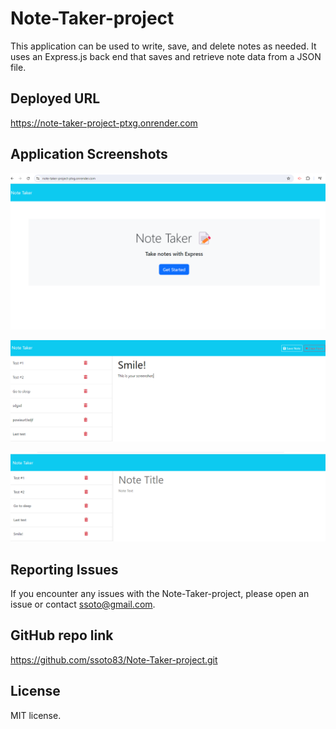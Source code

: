 # Note-Taker-project
This application can be used to write, save, and delete notes as needed. It uses an Express.js back end that saves and retrieve note data from a JSON file. 

## Deployed URL  
https://note-taker-project-ptxg.onrender.com

## Application Screenshots  

![Alt text](./public/assets/screenshots/HomePage.png)  

![Alt text](./public/assets/screenshots/NotesPage.png)  

![Alt text](./public/assets/screenshots/DeletedNotes.png)  



## Reporting Issues  

If you encounter any issues with the Note-Taker-project, please open an issue or contact ssoto@gmail.com. 

## GitHub repo link  
https://github.com/ssoto83/Note-Taker-project.git


## License  

MIT license.
